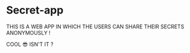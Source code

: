 # Secret-app

THIS IS A WEB APP IN WHICH THE USERS CAN SHARE THEIR SECRETS ANONYMOUSLY ! 

COOL 😎 ISN'T IT ?
